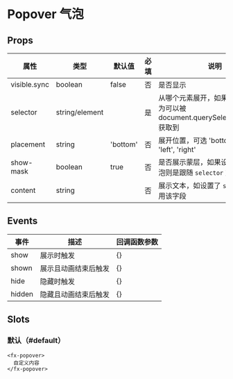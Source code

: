 # Popover 气泡

## Props

| 属性         | 类型           | 默认值   | 必填 | 说明                                                                              |
| ------------ | -------------- | -------- | ---- | --------------------------------------------------------------------------------- |
| visible.sync | boolean        | false    | 否   | 是否显示                                                                          |
| selector     | string/element |          | 是   | 从哪个元素展开，如果是 string，则为可以被 document.querySelector(selector) 获取到 |
| placement    | string         | 'bottom' | 否   | 展开位置，可选 'bottom', 'top', 'left', 'right'                                   |
| show-mask    | boolean        | true     | 否   | 是否展示蒙层，如果设置不展示，气泡则是跟随 `selector` 对应的元素                  |
| content      | string         |          | 否   | 展示文本，如设置了 `slot`，则不使用该字段                                         |

## Events

| 事件   | 描述                 | 回调函数参数 |
| ------ | -------------------- | ------------ |
| show   | 展示时触发           | {}           |
| shown  | 展示且动画结束后触发 | {}           |
| hide   | 隐藏时触发           | {}           |
| hidden | 隐藏且动画结束后触发 | {}           |

## Slots

### 默认（#default）

```
<fx-popover>
  自定义内容
</fx-popover>
```
